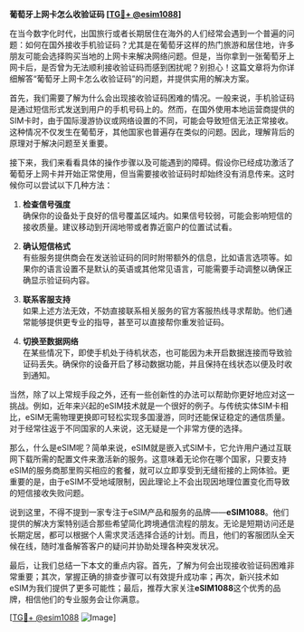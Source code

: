 **葡萄牙上网卡怎么收验证码 [[TG💪+ @esim1088](https://t.me/s/esim1088)]**

在当今数字化时代，出国旅行或者长期居住在海外的人们经常会遇到一个普遍的问题：如何在国外接收手机验证码？尤其是在葡萄牙这样的热门旅游和居住地，许多朋友可能会选择购买当地的上网卡来解决网络问题。但是，当你拿到一张葡萄牙上网卡后，是否曾为无法顺利接收验证码而感到困扰呢？别担心！这篇文章将为你详细解答“葡萄牙上网卡怎么收验证码”的问题，并提供实用的解决方案。

首先，我们需要了解为什么会出现接收验证码困难的情况。一般来说，手机验证码是通过短信形式发送到用户的手机号码上的。然而，在国外使用本地运营商提供的SIM卡时，由于国际漫游协议或网络设置的不同，可能会导致短信无法正常接收。这种情况不仅发生在葡萄牙，其他国家也普遍存在类似的问题。因此，理解背后的原理对于解决问题至关重要。

接下来，我们来看看具体的操作步骤以及可能遇到的障碍。假设你已经成功激活了葡萄牙上网卡并开始正常使用，但当需要接收验证码时却始终没有消息传来。这时候你可以尝试以下几种方法：

1. **检查信号强度**  
   确保你的设备处于良好的信号覆盖区域内。如果信号较弱，可能会影响短信的接收质量。建议移动到开阔地带或者靠近窗户的位置试试看。

2. **确认短信格式**  
   有些服务提供商会在发送验证码的同时附带额外的信息，比如语言选项等。如果你的语言设置不是默认的英语或其他常见语言，可能需要手动调整以确保正确显示验证码内容。

3. **联系客服支持**  
   如果上述方法无效，不妨直接联系相关服务的官方客服热线寻求帮助。他们通常能够提供更专业的指导，甚至可以直接帮你重发验证码。

4. **切换至数据网络**  
   在某些情况下，即使手机处于待机状态，也可能因为未开启数据连接而导致验证码丢失。确保你的设备开启了移动数据功能，并且保持在线状态以便及时收到通知。

当然，除了以上常规手段之外，还有一些创新性的办法可以帮助你更好地应对这一挑战。例如，近年来兴起的eSIM技术就是一个很好的例子。与传统实体SIM卡相比，eSIM无需物理更换即可轻松实现多国漫游，同时还能保证稳定的通信质量。对于经常往返于不同国家的人来说，这无疑是一个非常方便的选择。

那么，什么是eSIM呢？简单来说，eSIM就是嵌入式SIM卡，它允许用户通过互联网下载所需的配置文件来激活新的服务。这意味着无论你在哪个国家，只要支持eSIM的服务商那里购买相应的套餐，就可以立即享受到无缝衔接的上网体验。更重要的是，由于eSIM不受地域限制，因此理论上不会出现因地理位置变化而导致的短信接收失败问题。

说到这里，不得不提到一家专注于eSIM产品和服务的品牌——**eSIM1088**。他们提供的解决方案特别适合那些希望简化跨境通信流程的朋友。无论是短期访问还是长期定居，都可以根据个人需求灵活选择合适的计划。而且，他们的客服团队全天候在线，随时准备解答客户的疑问并协助处理各种突发状况。

最后，让我们总结一下本文的重点内容。首先，了解为何会出现接收验证码困难非常重要；其次，掌握正确的排查步骤可以有效提升成功率；再次，新兴技术如eSIM为我们提供了更多可能性；最后，推荐大家关注**eSIM1088**这个优秀的品牌，相信他们的专业服务会让你满意。

[[TG💪+ @esim1088](https://t.me/s/esim1088) ![Image](https://i.postimg.cc/4NQfJmqS/Snipaste-2025-05-13-00-14-12.png)]